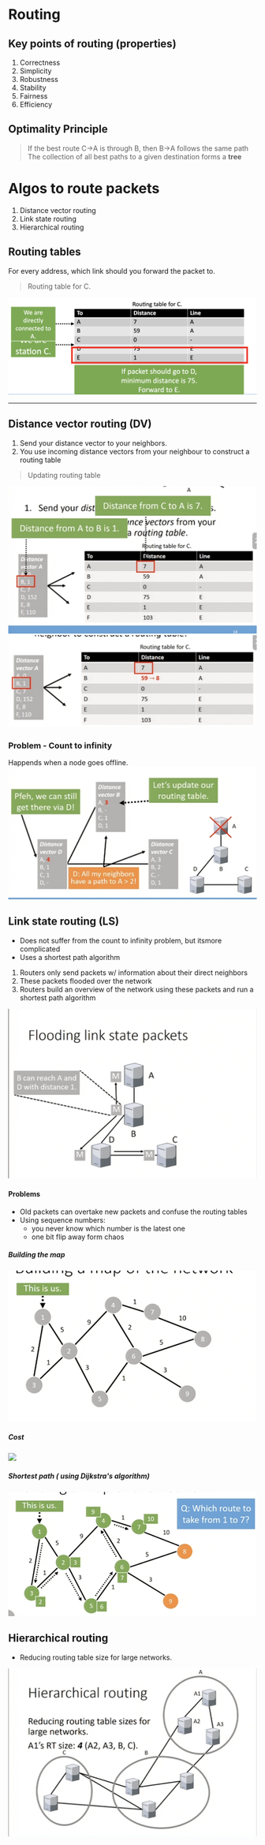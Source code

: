 # Routing

## Key points of routing (properties)

1. Correctness 
2. Simplicity
3. Robustness
4. Stability
5. Fairness
6. Efficiency


## Optimality Principle
> If the best route C->A is through B, then B->A follows the same path
The collection of all best paths to a given destination forms a **tree**

# Algos to route packets
1. Distance vector routing
2. Link state routing
3. Hierarchical routing


## Routing tables
For every address, which link should you forward the packet to. 

> Routing table for C.
<img src="images/routing_table_eg.png">

---
## Distance vector routing (DV)

1. Send your distance vector to your neighbors.
2. You use incoming distance vectors from your neighbour to construct a routing table

> Updating routing table
<img src="images/routing_table_dvr1.png">
<img src="images/routing_table_dvr2.png">

### Problem - Count to infinity

Happends when a node goes offline.
<img src="images/count_to_infinity_problem.png">


## Link state routing (LS)

* Does not suffer from the count to infinity problem, but itsmore complicated
* Uses a shortest path algorithm

1. Routers only send packets w/ information about their direct neighbors
2. These packets flooded over the network
3. Routers build an overview of the network using these packets and run a shortest path algorithm

<img src="images/flooding_ls_packets.png">

#### Problems
* Old packets can overtake new packets and confuse the routing tables
* Using sequence numbers:
	* you never know which number is the latest one
	* one bit flip away form chaos
	

##### Building the map
<img src="images/ls_building_map.png">

##### Cost
<img src="images/ls_map_cost.png">

##### Shortest path ( using Dijkstra's algorithm)
<img src="images/shortest_path_alg.png">


## Hierarchical routing
* Reducing routing table size for large networks.
<img src="images/hierarchical_routing.png">
